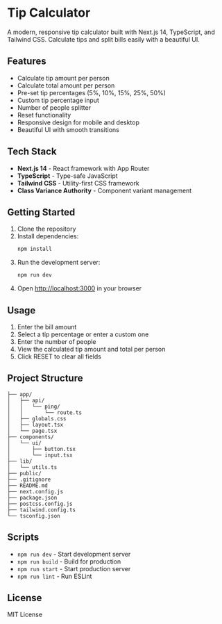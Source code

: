 # Tip Calculator

A modern, responsive tip calculator built with Next.js 14, TypeScript, and Tailwind CSS. Calculate tips and split bills easily with a beautiful UI.

## Features

- Calculate tip amount per person
- Calculate total amount per person
- Pre-set tip percentages (5%, 10%, 15%, 25%, 50%)
- Custom tip percentage input
- Number of people splitter
- Reset functionality
- Responsive design for mobile and desktop
- Beautiful UI with smooth transitions

## Tech Stack

- **Next.js 14** - React framework with App Router
- **TypeScript** - Type-safe JavaScript
- **Tailwind CSS** - Utility-first CSS framework
- **Class Variance Authority** - Component variant management

## Getting Started

1. Clone the repository
2. Install dependencies:
   ```bash
   npm install
   ```
3. Run the development server:
   ```bash
   npm run dev
   ```
4. Open [http://localhost:3000](http://localhost:3000) in your browser

## Usage

1. Enter the bill amount
2. Select a tip percentage or enter a custom one
3. Enter the number of people
4. View the calculated tip amount and total per person
5. Click RESET to clear all fields

## Project Structure

```
├── app/
│   ├── api/
│   │   └── ping/
│   │       └── route.ts
│   ├── globals.css
│   ├── layout.tsx
│   └── page.tsx
├── components/
│   └── ui/
│       ├── button.tsx
│       └── input.tsx
├── lib/
│   └── utils.ts
├── public/
├── .gitignore
├── README.md
├── next.config.js
├── package.json
├── postcss.config.js
├── tailwind.config.ts
└── tsconfig.json
```

## Scripts

- `npm run dev` - Start development server
- `npm run build` - Build for production
- `npm run start` - Start production server
- `npm run lint` - Run ESLint

## License

MIT License
